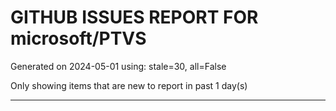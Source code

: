 
# GITHUB ISSUES REPORT FOR microsoft/PTVS


Generated on 2024-05-01 using: stale=30, all=False


Only showing items that are new to report in past 1 day(s)


---

